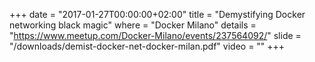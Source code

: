 +++
date        = "2017-01-27T00:00:00+02:00"
title       = "Demystifying Docker networking black magic"
where       = "Docker Milano"
details     = "https://www.meetup.com/Docker-Milano/events/237564092/"
slide       = "/downloads/demist-docker-net-docker-milan.pdf"
video       = ""
+++
